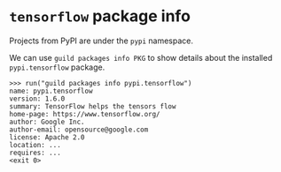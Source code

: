 # `tensorflow` package info

Projects from PyPI are under the `pypi` namespace.

We can use `guild packages info PKG` to show details about the
installed `pypi.tensorflow` package.

    >>> run("guild packages info pypi.tensorflow")
    name: pypi.tensorflow
    version: 1.6.0
    summary: TensorFlow helps the tensors flow
    home-page: https://www.tensorflow.org/
    author: Google Inc.
    author-email: opensource@google.com
    license: Apache 2.0
    location: ...
    requires: ...
    <exit 0>
